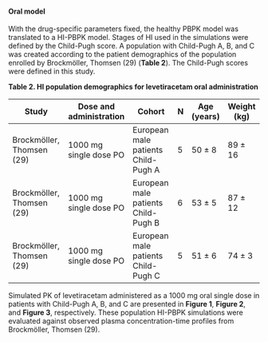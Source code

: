 #### Oral model

With the drug-specific parameters fixed, the healthy PBPK model was translated to a HI-PBPK model. Stages of HI used in the simulations were defined by the Child-Pugh score. A population with Child-Pugh A, B, and C was created according to the patient demographics of the population enrolled by Brockmöller, Thomsen (29) (**Table 2**). The Child-Pugh scores were defined in this study.

**Table 2. HI population demographics for levetiracetam oral administration**

| **Study** | **Dose and administration** | **Cohort** | **N** | **Age (years)** | **Weight (kg)** |
|--|--|--|--|--|--|
| Brockmöller, Thomsen (29) | 1000 mg single dose PO | European male patients Child-Pugh A | 5 | 50 ± 8 | 89 ± 16 |
| Brockmöller, Thomsen (29) | 1000 mg single dose PO | European male patients Child-Pugh B | 6 | 53 ± 5 | 87 ± 12 |
| Brockmöller, Thomsen (29) | 1000 mg single dose PO | European male patients Child-Pugh C | 5 | 51 ± 6 | 74 ± 3 |

Simulated PK of levetiracetam administered as a 1000 mg oral single dose in patients with Child-Pugh A, B, and C are presented in **Figure 1**, **Figure 2**, and **Figure 3**, respectively. These population HI-PBPK simulations were evaluated against observed plasma concentration-time profiles from Brockmöller, Thomsen (29).